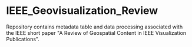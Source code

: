 # IEEE_Geovisualization_Review

Repository contains metadata table and data processing associated with the IEEE short paper "A Review of Geospatial Content in IEEE Visualization Publications".
